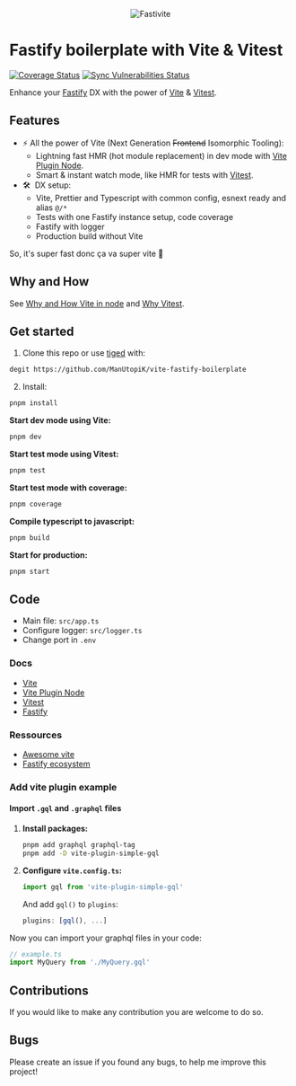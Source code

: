 <p align="center">
<img src="https://i.postimg.cc/4yDHf30h/logo.png" alt="Fastivite"/>
</p>

# Fastify boilerplate with Vite & Vitest

[![Coverage Status](https://coveralls.io/repos/github/ManUtopiK/vite-fastify-boilerplate/badge.svg?branch=main)](https://coveralls.io/github/ManUtopiK/vite-fastify-boilerplate?branch=main)
[![Sync Vulnerabilities Status](https://app.snyk.io/test/github/ManUtopiK/vite-fastify-boilerplate/badge.svg)](https://snyk.io/test/github/ManUtopiK/vite-fastify-boilerplate)

Enhance your [Fastify](https://github.com/fastify/fastify) DX with the power of [Vite](https://vitejs.dev) & [Vitest](https://vitest.dev/).

## Features

- ⚡ All the power of Vite (Next Generation ~~Frontend~~ Isomorphic Tooling):
  - Lightning fast HMR (hot module replacement) in dev mode with [Vite Plugin Node](https://github.com/axe-me/vite-plugin-node#readme).
  - Smart & instant watch mode, like HMR for tests with [Vitest](https://vitest.dev/).
- 🛠️  DX setup:
  - Vite, Prettier and Typescript with common config, esnext ready and alias `@/*`
  - Tests with one Fastify instance setup, code coverage
  - Fastify with logger
  - Production build without Vite

So, it's super fast donc ça va super vite 🚀

## Why and How

See [Why and How Vite in node](https://github.com/axe-me/vite-plugin-node#why) and [Why Vitest](https://vitest.dev/guide/why.html).

## Get started

1. Clone this repo or use [tiged](https://github.com/tiged/tiged) with:

```bash
degit https://github.com/ManUtopiK/vite-fastify-boilerplate
```

2. Install:

```bash
pnpm install
```

**Start dev mode using Vite:**

```bash
pnpm dev
```

**Start test mode using Vitest:**

```bash
pnpm test
```

**Start test mode with coverage:**

```bash
pnpm coverage
```

**Compile typescript to javascript:**

```bash
pnpm build
```

**Start for production:**

```bash
pnpm start
```

## Code

- Main file: `src/app.ts`
- Configure logger: `src/logger.ts`
- Change port in `.env`

### Docs

- [Vite](https://vitejs.dev/)
- [Vite Plugin Node](https://github.com/axe-me/vite-plugin-node)
- [Vitest](https://vitest.dev/)
- [Fastify](https://www.fastify.io/docs/latest/)

### Ressources

- [Awesome vite](https://github.com/vitejs/awesome-vite)
- [Fastify ecosystem](https://www.fastify.io/ecosystem/)

### Add vite plugin example

#### Import `.gql` and `.graphql` files

1. **Install packages:**

   ```bash
   pnpm add graphql graphql-tag
   pnpm add -D vite-plugin-simple-gql
   ```

2. **Configure `vite.config.ts`:**

   ```js
   import gql from 'vite-plugin-simple-gql'
   ```

   And add `gql()` to `plugins`:

   ```js
   plugins: [gql(), ...]
   ```

Now you can import your graphql files in your code:

```js
// example.ts
import MyQuery from './MyQuery.gql'
```

## Contributions

If you would like to make any contribution you are welcome to do so.

## Bugs

Please create an issue if you found any bugs, to help me improve this project!
